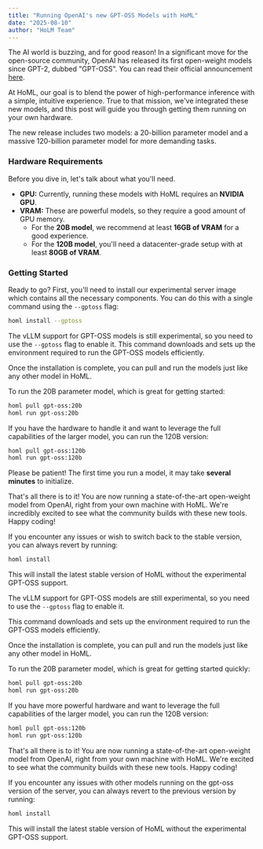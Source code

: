 ```yaml
---
title: "Running OpenAI's new GPT-OSS Models with HoML"
date: "2025-08-10"
author: "HoLM Team"
---
```


The AI world is buzzing, and for good reason! In a significant move for the open-source community, OpenAI has released its first open-weight models since GPT-2, dubbed "GPT-OSS". You can read their official announcement [here](https://openai.com/blog/gpt-oss).

At HoML, our goal is to blend the power of high-performance inference with a simple, intuitive experience. True to that mission, we've integrated these new models, and this post will guide you through getting them running on your own hardware.

The new release includes two models: a 20-billion parameter model and a massive 120-billion parameter model for more demanding tasks.

### Hardware Requirements

Before you dive in, let's talk about what you'll need.

*   **GPU:** Currently, running these models with HoML requires an **NVIDIA GPU**.
*   **VRAM:** These are powerful models, so they require a good amount of GPU memory.
    *   For the **20B model**, we recommend at least **16GB of VRAM** for a good experience.
    *   For the **120B model**, you'll need a datacenter-grade setup with at least **80GB of VRAM**.

### Getting Started

Ready to go? First, you'll need to install our experimental server image which contains all the necessary components. You can do this with a single command using the `--gptoss` flag:

```bash
homl install --gptoss
```

The vLLM support for GPT-OSS models is still experimental, so you need to use the `--gptoss` flag to enable it. This command downloads and sets up the environment required to run the GPT-OSS models efficiently.

Once the installation is complete, you can pull and run the models just like any other model in HoML.

To run the 20B parameter model, which is great for getting started:

```bash
homl pull gpt-oss:20b
homl run gpt-oss:20b
```

If you have the hardware to handle it and want to leverage the full capabilities of the larger model, you can run the 120B version:

```bash
homl pull gpt-oss:120b
homl run gpt-oss:120b
```

Please be patient! The first time you run a model, it may take **several minutes** to initialize.

That's all there is to it! You are now running a state-of-the-art open-weight model from OpenAI, right from your own machine with HoML. We're incredibly excited to see what the community builds with these new tools. Happy coding!

If you encounter any issues or wish to switch back to the stable version, you can always revert by running:

```bash
homl install
```
This will install the latest stable version of HoML without the experimental GPT-OSS support.


The vLLM support for GPT-OSS models are still experimental, so you need to use the `--gptoss` flag to enable it.

This command downloads and sets up the environment required to run the GPT-OSS models efficiently.

Once the installation is complete, you can pull and run the models just like any other model in HoML.

To run the 20B parameter model, which is great for getting started quickly:

```bash
homl pull gpt-oss:20b
homl run gpt-oss:20b
```

If you have more powerful hardware and want to leverage the full capabilities of the larger model, you can run the 120B version:

```bash
homl pull gpt-oss:120b
homl run gpt-oss:120b
```

That's all there is to it! You are now running a state-of-the-art open-weight model from OpenAI, right from your own machine with HoML. We're excited to see what the community builds with these new tools. Happy coding!


If you encounter any issues with other models running on the gpt-oss version of the server, you can always revert to the previous version by running:

```bash
homl install
```
This will install the latest stable version of HoML without the experimental GPT-OSS support.